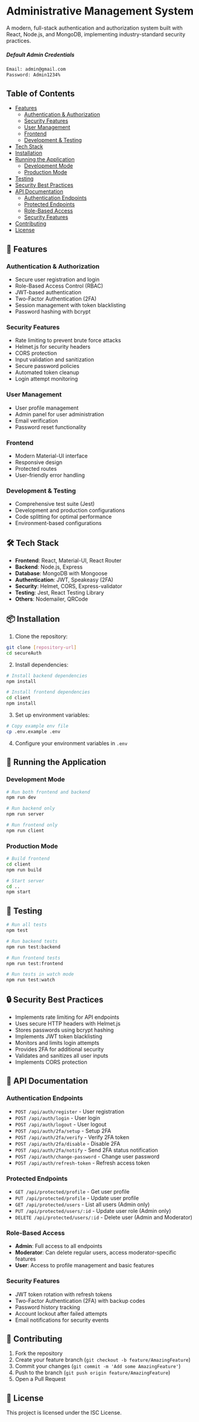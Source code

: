 # Administrative Management System

A modern, full-stack authentication and authorization system built with React, Node.js, and MongoDB, implementing industry-standard security practices.

##### Default Admin Credentials
```bash
Email: admin@gmail.com
Password: Admin1234%
```

## Table of Contents
- [Features](#-features)
  - [Authentication & Authorization](#authentication--authorization)
  - [Security Features](#security-features)
  - [User Management](#user-management)
  - [Frontend](#frontend)
  - [Development & Testing](#development--testing)
- [Tech Stack](#-tech-stack)
- [Installation](#-installation)
- [Running the Application](#-running-the-application)
  - [Development Mode](#development-mode)
  - [Production Mode](#production-mode)
- [Testing](#-testing)
- [Security Best Practices](#-security-best-practices)
- [API Documentation](#-api-documentation)
  - [Authentication Endpoints](#authentication-endpoints)
  - [Protected Endpoints](#protected-endpoints)
  - [Role-Based Access](#role-based-access)
  - [Security Features](#security-features-1)
- [Contributing](#-contributing)
- [License](#-license)

## 🚀 Features

### Authentication & Authorization
- Secure user registration and login
- Role-Based Access Control (RBAC)
- JWT-based authentication
- Two-Factor Authentication (2FA)
- Session management with token blacklisting
- Password hashing with bcrypt

### Security Features
- Rate limiting to prevent brute force attacks
- Helmet.js for security headers
- CORS protection
- Input validation and sanitization
- Secure password policies
- Automated token cleanup
- Login attempt monitoring

### User Management
- User profile management
- Admin panel for user administration
- Email verification
- Password reset functionality

### Frontend
- Modern Material-UI interface
- Responsive design
- Protected routes
- User-friendly error handling

### Development & Testing
- Comprehensive test suite (Jest)
- Development and production configurations
- Code splitting for optimal performance
- Environment-based configurations

## 🛠️ Tech Stack

- **Frontend**: React, Material-UI, React Router
- **Backend**: Node.js, Express
- **Database**: MongoDB with Mongoose
- **Authentication**: JWT, Speakeasy (2FA)
- **Security**: Helmet, CORS, Express-validator
- **Testing**: Jest, React Testing Library
- **Others**: Nodemailer, QRCode

## 📦 Installation

1. Clone the repository:
```bash
git clone [repository-url]
cd secureAuth
```

2. Install dependencies:
```bash
# Install backend dependencies
npm install

# Install frontend dependencies
cd client
npm install
```

3. Set up environment variables:
```bash
# Copy example env file
cp .env.example .env
```

4. Configure your environment variables in `.env`

## 🚀 Running the Application

### Development Mode
```bash
# Run both frontend and backend
npm run dev

# Run backend only
npm run server

# Run frontend only
npm run client
```

### Production Mode
```bash
# Build frontend
cd client
npm run build

# Start server
cd ..
npm start
```

## 🧪 Testing

```bash
# Run all tests
npm test

# Run backend tests
npm run test:backend

# Run frontend tests
npm run test:frontend

# Run tests in watch mode
npm run test:watch
```

## 🔒 Security Best Practices

- Implements rate limiting for API endpoints
- Uses secure HTTP headers with Helmet.js
- Stores passwords using bcrypt hashing
- Implements JWT token blacklisting
- Monitors and limits login attempts
- Provides 2FA for additional security
- Validates and sanitizes all user inputs
- Implements CORS protection

## 📝 API Documentation

### Authentication Endpoints
- `POST /api/auth/register` - User registration
- `POST /api/auth/login` - User login
- `POST /api/auth/logout` - User logout
- `POST /api/auth/2fa/setup` - Setup 2FA
- `POST /api/auth/2fa/verify` - Verify 2FA token
- `POST /api/auth/2fa/disable` - Disable 2FA
- `POST /api/auth/2fa/notify` - Send 2FA status notification
- `POST /api/auth/change-password` - Change user password
- `POST /api/auth/refresh-token` - Refresh access token

### Protected Endpoints
- `GET /api/protected/profile` - Get user profile
- `PUT /api/protected/profile` - Update user profile
- `GET /api/protected/users` - List all users (Admin only)
- `PUT /api/protected/users/:id` - Update user role (Admin only)
- `DELETE /api/protected/users/:id` - Delete user (Admin and Moderator)

### Role-Based Access
- **Admin**: Full access to all endpoints
- **Moderator**: Can delete regular users, access moderator-specific features
- **User**: Access to profile management and basic features

### Security Features
- JWT token rotation with refresh tokens
- Two-Factor Authentication (2FA) with backup codes
- Password history tracking
- Account lockout after failed attempts
- Email notifications for security events

## 🤝 Contributing

1. Fork the repository
2. Create your feature branch (`git checkout -b feature/AmazingFeature`)
3. Commit your changes (`git commit -m 'Add some AmazingFeature'`)
4. Push to the branch (`git push origin feature/AmazingFeature`)
5. Open a Pull Request

## 📄 License

This project is licensed under the ISC License. 
